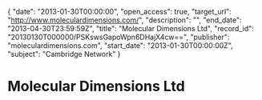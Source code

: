 {
  "date": "2013-01-30T00:00:00", 
  "open_access": true, 
  "target_url": "http://www.moleculardimensions.com/", 
  "description": "", 
  "end_date": "2013-04-30T23:59:59Z", 
  "title": "Molecular Dimensions Ltd", 
  "record_id": "20130130T000000/PSKswsGapoWpn6DHajX4cw==", 
  "publisher": "moleculardimensions.com", 
  "start_date": "2013-01-30T00:00:00Z", 
  "subject": "Cambridge Network"
}

# Molecular Dimensions Ltd


